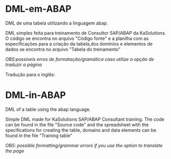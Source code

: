 # DML-em-ABAP
DML  de uma tabela utilizando a linguagem abap. 

DML simples feita para treinamento de Consultor SAP/ABAP da KaSolutions.
O código se encontra no arquivo "Código fonte" e a planilha com as especificações
para a criação da tabela,dos domínios e elementos de dados se encontra no arquivo "Tabela do treinamento"

*OBS:possíveis erros de formatação/gramática caso utilize a opção de traduzir a página*



Tradução para o inglês: 

# DML-in-ABAP
DML of a table using the abap language.

Simple DML made for KaSolutions SAP/ABAP Consultant training.
The code can be found in the file "Source code" and the spreadsheet with the specifications
for creating the table, domains and data elements can be found in the file "Training table"

*OBS: possible formatting/grammar errors if you use the option to translate the page*
